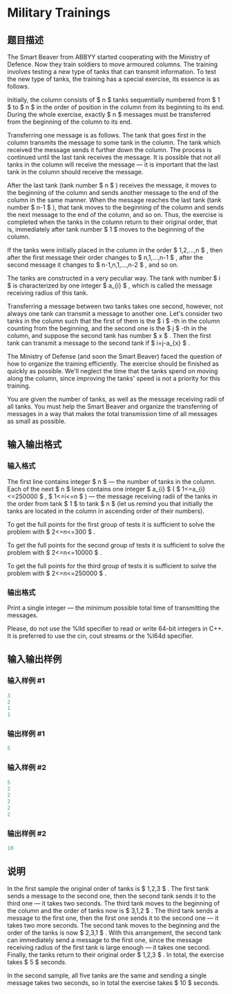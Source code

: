 # Military Trainings

## 题目描述

The Smart Beaver from ABBYY started cooperating with the Ministry of Defence. Now they train soldiers to move armoured columns. The training involves testing a new type of tanks that can transmit information. To test the new type of tanks, the training has a special exercise, its essence is as follows.

Initially, the column consists of $ n $ tanks sequentially numbered from $ 1 $ to $ n $ in the order of position in the column from its beginning to its end. During the whole exercise, exactly $ n $ messages must be transferred from the beginning of the column to its end.

Transferring one message is as follows. The tank that goes first in the column transmits the message to some tank in the column. The tank which received the message sends it further down the column. The process is continued until the last tank receives the message. It is possible that not all tanks in the column will receive the message — it is important that the last tank in the column should receive the message.

After the last tank (tank number $ n $ ) receives the message, it moves to the beginning of the column and sends another message to the end of the column in the same manner. When the message reaches the last tank (tank number $ n-1 $ ), that tank moves to the beginning of the column and sends the next message to the end of the column, and so on. Thus, the exercise is completed when the tanks in the column return to their original order, that is, immediately after tank number $ 1 $ moves to the beginning of the column.

If the tanks were initially placed in the column in the order $ 1,2,...,n $ , then after the first message their order changes to $ n,1,...,n-1 $ , after the second message it changes to $ n-1,n,1,...,n-2 $ , and so on.

The tanks are constructed in a very peculiar way. The tank with number $ i $ is characterized by one integer $ a_{i} $ , which is called the message receiving radius of this tank.

Transferring a message between two tanks takes one second, however, not always one tank can transmit a message to another one. Let's consider two tanks in the column such that the first of them is the $ i $ -th in the column counting from the beginning, and the second one is the $ j $ -th in the column, and suppose the second tank has number $ x $ . Then the first tank can transmit a message to the second tank if $ i=j-a_{x} $ .

The Ministry of Defense (and soon the Smart Beaver) faced the question of how to organize the training efficiently. The exercise should be finished as quickly as possible. We'll neglect the time that the tanks spend on moving along the column, since improving the tanks' speed is not a priority for this training.

You are given the number of tanks, as well as the message receiving radii of all tanks. You must help the Smart Beaver and organize the transferring of messages in a way that makes the total transmission time of all messages as small as possible.

## 输入输出格式

### 输入格式

The first line contains integer $ n $ — the number of tanks in the column. Each of the next $ n $ lines contains one integer $ a_{i} $ ( $ 1<=a_{i}<=250000 $ , $ 1<=i<=n $ ) — the message receiving radii of the tanks in the order from tank $ 1 $ to tank $ n $ (let us remind you that initially the tanks are located in the column in ascending order of their numbers).

To get the full points for the first group of tests it is sufficient to solve the problem with $ 2<=n<=300 $ .

To get the full points for the second group of tests it is sufficient to solve the problem with $ 2<=n<=10000 $ .

To get the full points for the third group of tests it is sufficient to solve the problem with $ 2<=n<=250000 $ .

### 输出格式

Print a single integer — the minimum possible total time of transmitting the messages.

Please, do not use the %lld specifier to read or write 64-bit integers in С++. It is preferred to use the cin, cout streams or the %I64d specifier.

## 输入输出样例

### 输入样例 #1

```cpp
3
2
1
1

```
### 输出样例 #1

```cpp
5

```
### 输入样例 #2

```cpp
5
2
2
2
2
2

```
### 输出样例 #2

```cpp
10

```
## 说明

In the first sample the original order of tanks is $ 1,2,3 $ . The first tank sends a message to the second one, then the second tank sends it to the third one — it takes two seconds. The third tank moves to the beginning of the column and the order of tanks now is $ 3,1,2 $ . The third tank sends a message to the first one, then the first one sends it to the second one — it takes two more seconds. The second tank moves to the beginning and the order of the tanks is now $ 2,3,1 $ . With this arrangement, the second tank can immediately send a message to the first one, since the message receiving radius of the first tank is large enough — it takes one second. Finally, the tanks return to their original order $ 1,2,3 $ . In total, the exercise takes $ 5 $ seconds.

In the second sample, all five tanks are the same and sending a single message takes two seconds, so in total the exercise takes $ 10 $ seconds.

